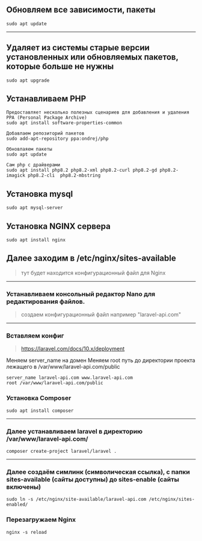 ## Обновляем все зависимости, пакеты
```
sudo apt update
```
---

## Удаляет из системы старые версии установленных или обновляемых пакетов, которые больше не нужны

```
sudo apt upgrade
```

## Устанавливаем PHP

```
Предоставляет несколько полезных сценариев для добавления и удаления PPA (Personal Package Archive)
sudo apt install software-properties-common

Добавлаем репозиторий пакетов
sudo add-apt-repository ppa:ondrej/php

Обновлаяем пакеты
sudo apt update

Сам php с драйверами
sudo apt install php8.2 php8.2-xml php8.2-curl php8.2-gd php8.2-imagick php8.2-cli  php8.2-mbstring

```
## Установка mysql

```
sudo apt mysql-server
```

## Установка NGINX сервера

```
sudo apt install nginx
```
## Далее заходим в /etc/nginx/sites-available
> тут будет находится конфигурационный файл для Nginx

--- 
### Устанавливаем консольный редактор Nano для редактирования файлов.
> создаем конфигурационный файл например "laravel-api.com"
---
### Вставляем конфиг
> https://laravel.com/docs/10.x/deployment

Меняем server_name на домен
Меняем root путь до директории проекта лежащего в /var/www/laravel-api.com/public

```
server_name laravel-api.com www.laravel-api.com
root /var/www/laravel-api.com/public
```
### Установка Composer

```
sudo apt install composer
```

---

### Далее устанавливаем laravel в директорию /var/www/laravel-api.com/

```
composer create-project laravel/laravel .
```
---

### Далее создаём симлинк (символическая ссылка), с папки sites-available (сайты доступны) до sites-enable (сайты включены)

```
sudo ln -s /etc/nginx/site-available/laravel-api.com /etc/nginx/sites-enabled/
```

### Перезагружаем Nginx

```
nginx -s reload
```
